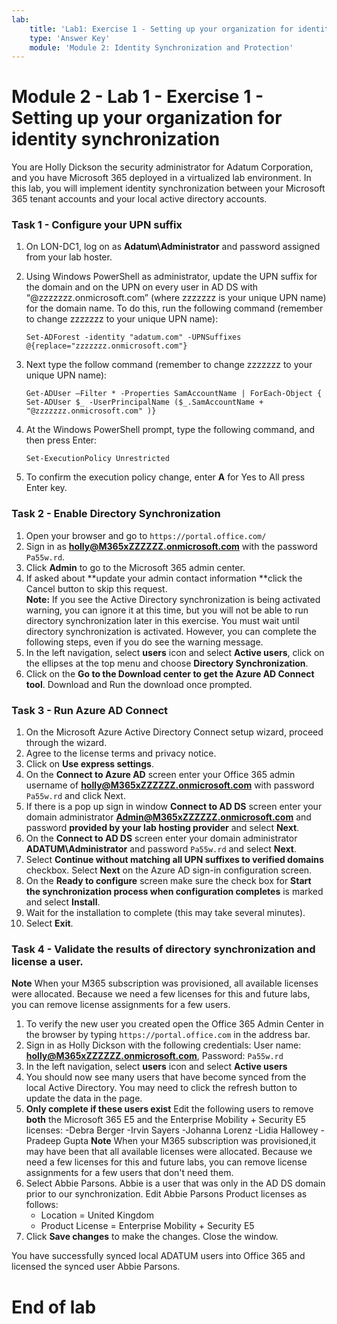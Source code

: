 ```yaml
---
lab:
    title: 'Lab1: Exercise 1 - Setting up your organization for identity synchronization  '
    type: 'Answer Key'
    module: 'Module 2: Identity Synchronization and Protection'
---
```


# Module 2 - Lab 1 - Exercise 1 - Setting up your organization for identity synchronization 

You are Holly Dickson the security administrator for Adatum Corporation, and you have Microsoft 365 deployed in a virtualized lab environment. In this lab, you will implement identity synchronization between your Microsoft 365 tenant accounts and your local active directory accounts.

### Task 1 - Configure your UPN suffix

1.	On LON-DC1, log on as **Adatum\Administrator** and password assigned from your lab hoster.
2.	Using Windows PowerShell as administrator, update the UPN suffix for the domain and on the UPN on every user in AD DS with “@zzzzzzz.onmicrosoft.com” (where zzzzzzz is your unique UPN name) for the domain name. To do this, run the following command (remember to change zzzzzzz to your unique UPN name):

    	Set-ADForest -identity "adatum.com" -UPNSuffixes @{replace="zzzzzzz.onmicrosoft.com"}  
3.	Next type the follow command (remember to change zzzzzzz to your unique UPN name): 

		Get-ADUser –Filter * -Properties SamAccountName | ForEach-Object { Set-ADUser $_ -UserPrincipalName ($_.SamAccountName + "@zzzzzzz.onmicrosoft.com" )}
4.	At the Windows PowerShell prompt, type the following command, and then press Enter:

		Set-ExecutionPolicy Unrestricted  
5.	To confirm the execution policy change, enter **A** for Yes to All press Enter key.
 
### Task 2 - Enable Directory Synchronization

1.	Open your browser and go to `https://portal.office.com/`   
2.	Sign in as **holly@M365xZZZZZZ.onmicrosoft.com** with the password `Pa55w.rd`.    
3.	Click **Admin** to go to the Microsoft 365 admin center.
4.	If asked about **update your admin contact information **click the Cancel button to skip this request.  
	**Note:** If you see the Active Directory synchronization is being activated warning, you can ignore it at this time, but you will not be able to run directory synchronization later in this exercise. You must wait until directory synchronization is activated. However, you can complete the following steps, even if you do see the warning message.  
5.	In the left navigation, select **users** icon and select **Active users**, click on the ellipses at the top menu and choose **Directory Synchronization**.   
6.	Click on the **Go to the Download center to get the Azure AD Connect tool**.   Download and Run the download once prompted.
    
### Task 3 - Run Azure AD Connect

1.	On the Microsoft Azure Active Directory Connect setup wizard, proceed through the wizard. 
2.	Agree to the license terms and privacy notice.
3.	Click on **Use express settings**.   
4.	On the **Connect to Azure AD** screen enter your Office 365 admin username of 
**holly@M365xZZZZZZ.onmicrosoft.com** with password `Pa55w.rd` and click Next.   
5.	If there is a pop up sign in window **Connect to AD DS** screen enter your domain administrator **Admin@M365xZZZZZZ.onmicrosoft.com** and password **provided by your lab hosting provider** and select **Next**.   
6.	On the **Connect to AD DS** screen enter your domain administrator **ADATUM\Administrator** and password `Pa55w.rd` and select **Next**.
7.	Select **Continue without matching all UPN suffixes to verified domains** checkbox. Select **Next** on the Azure AD sign-in configuration screen.   
8.	On the **Ready to configure** screen make sure the check box for **Start the synchronization process when configuration completes** is marked and select **Install**.   
9.	Wait for the installation to complete (this may take several minutes).   
10.	Select **Exit**.   

### Task 4 - Validate the results of directory synchronization and license a user. 

**Note**  When your M365 subscription was provisioned, all available licenses were allocated. Because we need a few licenses for this and future labs, you can remove
license assignments for a few users.

1.	To verify the new user you created open the Office 365 Admin Center in the browser by typing `https://portal.office.com` in the address bar.  
2.	Sign in as Holly Dickson with the following credentials:  User name: **holly@M365xZZZZZZ.onmicrosoft.com**, Password: `Pa55w.rd`  
3.	In the left navigation, select **users** icon and select **Active users** 
4.	You should now see many users that have become synced from the local Active Directory.  You may need to click the refresh button to update the data in the page.  
5.	**Only complete if these users exist** Edit the following users to remove **both** the Microsoft 365 E5 and the Enterprise Mobility + Security E5 licenses:
	-Debra Berger
	-Irvin Sayers
	-Johanna Lorenz
	-Lidia Hallowey
	-Pradeep Gupta
**Note**  When your M365 subscription was provisioned,it may have been that all available licenses were allocated. Because we need a few licenses for this and future labs, you can remove license assignments for a few users that don't need them.
6.	Select Abbie Parsons.  Abbie is a user that was only in the AD DS domain prior to our synchronization. Edit Abbie Parsons Product licenses as follows: 
	- Location = United Kingdom
	- Product License = Enterprise Mobility + Security E5
7.	Click **Save changes** to make the changes. Close the window.

You have successfully synced local ADATUM users into Office 365 and licensed the synced user Abbie Parsons.

# End of lab  

 
